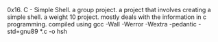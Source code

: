 0x16. C - Simple Shell.
a group project.
a project that involves creating a simple shell.
a weight 10 project.
mostly deals with the information in c programming.
compiled using gcc -Wall -Werror -Wextra -pedantic -std=gnu89 *.c -o hsh

